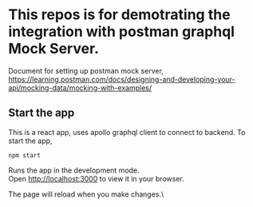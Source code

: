 # This repos is for demotrating the integration with postman graphql Mock Server. 

Document for setting up  postman mock server, https://learning.postman.com/docs/designing-and-developing-your-api/mocking-data/mocking-with-examples/ 



## Start the app

This is a react app, uses apollo graphql client to connect to backend. 
To start the app, 

`npm start`

Runs the app in the development mode.\
Open [http://localhost:3000](http://localhost:3000) to view it in your browser.

The page will reload when you make changes.\